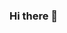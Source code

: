 ### Hi there 👋

<!--
**parpining/parpining** is a ✨ _special_ ✨ repository because its `README.md` (this file) appears on your GitHub profile.

Here are some ideas to get you started:

- 🔭 I’m currently working on freelance
- 🌱 I’m currently learning programming
- 👯 I’m looking to collaborate on github
- 🤔 I’m looking for help with google
- 💬 Ask me about anything
- 📫 How to reach me: parpining.xyz
- 😄 Pronouns: parpining
- ⚡ Fun fact: I am good
-->
